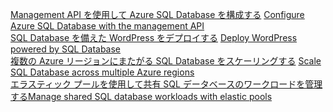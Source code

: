 <span data-ttu-id="d51a9-101">[Management API を使用して Azure SQL Database を構成する][1] </span><span class="sxs-lookup"><span data-stu-id="d51a9-101">[Configure Azure SQL Database with the management API][1] </span></span>  
<span data-ttu-id="d51a9-102">[SQL Database を備えた WordPress をデプロイする][4] </span><span class="sxs-lookup"><span data-stu-id="d51a9-102">[Deploy WordPress powered by SQL Database][4] </span></span>  
<span data-ttu-id="d51a9-103">[複数の Azure リージョンにまたがる SQL Database をスケーリングする][2] </span><span class="sxs-lookup"><span data-stu-id="d51a9-103">[Scale SQL Database across multiple Azure regions][2] </span></span>  
<span data-ttu-id="d51a9-104">[エラスティック プールを使用して共有 SQL データベースのワークロードを管理する][3]</span><span class="sxs-lookup"><span data-stu-id="d51a9-104">[Manage shared SQL database workloads with elastic pools][3]</span></span>

[1]: https://github.com/Azure-Samples/sql-database-java-manage-db
[2]: https://github.com/Azure-Samples/sql-database-java-manage-sql-databases-across-regions
[3]: ../java-sdk-manage-sql-elastic-pools.md
[4]: https://github.com/Azure-Samples/app-service-java-manage-data-connections-for-web-apps